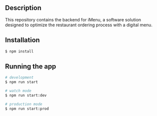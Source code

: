 ## Description

This repository contains the backend for iMenu, a software solution designed to optimize the restaurant ordering process with a digital menu.

## Installation

```bash
$ npm install
```

## Running the app

```bash
# development
$ npm run start

# watch mode
$ npm run start:dev

# production mode
$ npm run start:prod
```
